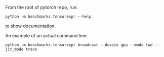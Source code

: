 From the root of pytorch repo, run:
```
python -m benchmarks.tensorexpr --help
```
to show documentation.

An example of an actual command line:
```
python -m benchmarks.tensorexpr broadcast --device gpu --mode fwd --jit_mode trace
```
